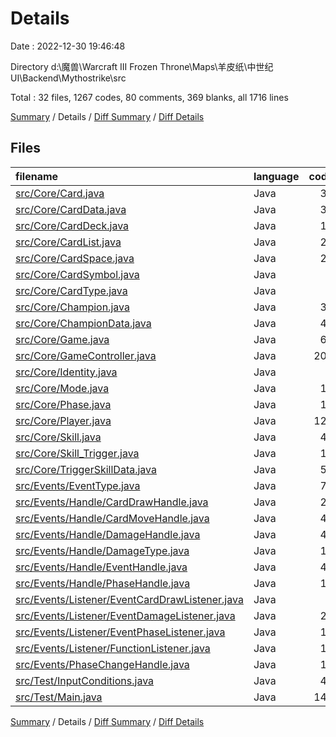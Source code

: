 # Details

Date : 2022-12-30 19:46:48

Directory d:\\魔兽\\Warcraft III Frozen Throne\\Maps\\羊皮纸\\中世纪UI\\Backend\\Mythostrike\\src

Total : 32 files,  1267 codes, 80 comments, 369 blanks, all 1716 lines

[Summary](results.md) / Details / [Diff Summary](diff.md) / [Diff Details](diff-details.md)

## Files
| filename | language | code | comment | blank | total |
| :--- | :--- | ---: | ---: | ---: | ---: |
| [src/Core/Card.java](/src/Core/Card.java) | Java | 38 | 0 | 10 | 48 |
| [src/Core/CardData.java](/src/Core/CardData.java) | Java | 31 | 0 | 9 | 40 |
| [src/Core/CardDeck.java](/src/Core/CardDeck.java) | Java | 14 | 0 | 5 | 19 |
| [src/Core/CardList.java](/src/Core/CardList.java) | Java | 28 | 0 | 5 | 33 |
| [src/Core/CardSpace.java](/src/Core/CardSpace.java) | Java | 24 | 0 | 5 | 29 |
| [src/Core/CardSymbol.java](/src/Core/CardSymbol.java) | Java | 4 | 0 | 2 | 6 |
| [src/Core/CardType.java](/src/Core/CardType.java) | Java | 4 | 0 | 2 | 6 |
| [src/Core/Champion.java](/src/Core/Champion.java) | Java | 33 | 0 | 11 | 44 |
| [src/Core/ChampionData.java](/src/Core/ChampionData.java) | Java | 40 | 0 | 14 | 54 |
| [src/Core/Game.java](/src/Core/Game.java) | Java | 60 | 6 | 19 | 85 |
| [src/Core/GameController.java](/src/Core/GameController.java) | Java | 205 | 42 | 48 | 295 |
| [src/Core/Identity.java](/src/Core/Identity.java) | Java | 4 | 0 | 2 | 6 |
| [src/Core/Mode.java](/src/Core/Mode.java) | Java | 15 | 0 | 7 | 22 |
| [src/Core/Phase.java](/src/Core/Phase.java) | Java | 10 | 0 | 3 | 13 |
| [src/Core/Player.java](/src/Core/Player.java) | Java | 124 | 0 | 30 | 154 |
| [src/Core/Skill.java](/src/Core/Skill.java) | Java | 40 | 0 | 18 | 58 |
| [src/Core/Skill_Trigger.java](/src/Core/Skill_Trigger.java) | Java | 18 | 0 | 7 | 25 |
| [src/Core/TriggerSkillData.java](/src/Core/TriggerSkillData.java) | Java | 56 | 1 | 12 | 69 |
| [src/Events/EventType.java](/src/Events/EventType.java) | Java | 72 | 15 | 23 | 110 |
| [src/Events/Handle/CardDrawHandle.java](/src/Events/Handle/CardDrawHandle.java) | Java | 26 | 0 | 9 | 35 |
| [src/Events/Handle/CardMoveHandle.java](/src/Events/Handle/CardMoveHandle.java) | Java | 40 | 0 | 11 | 51 |
| [src/Events/Handle/DamageHandle.java](/src/Events/Handle/DamageHandle.java) | Java | 48 | 0 | 15 | 63 |
| [src/Events/Handle/DamageType.java](/src/Events/Handle/DamageType.java) | Java | 11 | 0 | 5 | 16 |
| [src/Events/Handle/EventHandle.java](/src/Events/Handle/EventHandle.java) | Java | 40 | 0 | 17 | 57 |
| [src/Events/Handle/PhaseHandle.java](/src/Events/Handle/PhaseHandle.java) | Java | 18 | 0 | 6 | 24 |
| [src/Events/Listener/EventCardDrawListener.java](/src/Events/Observers/EventCardDrawListener.java) | Java | 3 | 0 | 2 | 5 |
| [src/Events/Listener/EventDamageListener.java](/src/Events/Observers/EventDamageListener.java) | Java | 23 | 0 | 13 | 36 |
| [src/Events/Listener/EventPhaseListener.java](/src/Events/Observers/EventPhaseListener.java) | Java | 19 | 0 | 8 | 27 |
| [src/Events/Listener/FunctionListener.java](/src/Events/Observers/FunctionListener.java) | Java | 16 | 0 | 9 | 25 |
| [src/Events/PhaseChangeHandle.java](/src/Events/PhaseChangeHandle.java) | Java | 15 | 0 | 4 | 19 |
| [src/Test/InputConditions.java](/src/Test/InputConditions.java) | Java | 46 | 6 | 17 | 69 |
| [src/Test/Main.java](/src/Test/Main.java) | Java | 142 | 10 | 21 | 173 |

[Summary](results.md) / Details / [Diff Summary](diff.md) / [Diff Details](diff-details.md)
